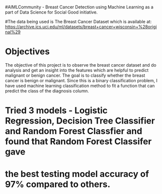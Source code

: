#AIMLCommunity - Breast Cancer Detection using Machine Learning as a part of Data Science for Social Good initiative.

#The data being used is The Breast Cancer Dataset which is available at: https://archive.ics.uci.edu/ml/datasets/breast+cancer+wisconsin+%28original%29

# Objectives
The objective of this project is to observe the breast cancer dataset and do analysis and get an insight into the features which are helpful to predict malignant or benign cancer.  The goal is to classify whether the breast cancer is benign or malignant. Since this is a binary classification problem, I  have used machine learning classification method to fit a function that can predict the class of the diagnosis column.

# Tried 3 models - Logistic Regression, Decision Tree Classifier and Random Forest Classfier and found that Random Forest Classifer gave 
# the best testing model accuracy of 97% compared to others.
